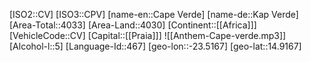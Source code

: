 ﻿---
location: [14.9167,-23.5167]
type: Country
tags:
- geo/Country

SpocWebEntityId: 26874
isDeleted: false
confidential: public

---
[ISO2::CV]
[ISO3::CPV]
[name-en::Cape Verde]
[name-de::Kap Verde]
[Area-Total::4033]
[Area-Land::4030]
[Continent::[[Africa]]]
[VehicleCode::CV]
[Capital::[[Praia]]]
![[Anthem-Cape-verde.mp3]]
[Alcohol-l::5]
[Language-Id::467]
[geo-lon::-23.5167]
[geo-lat::14.9167]

